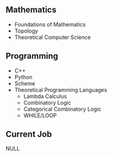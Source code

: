 <!--
**AmaneTsukishiro/AmaneTsukishiro** is a ✨ _special_ ✨ repository because its `README.md` (this file) appears on your GitHub profile.

Here are some ideas to get you started:

- 🔭 I’m currently working on ...
- 🌱 I’m currently learning ...
- 👯 I’m looking to collaborate on ...
- 🤔 I’m looking for help with ...
- 💬 Ask me about ...
- 📫 How to reach me: ...
- 😄 Pronouns: ...
- ⚡ Fun fact: ...
-->

Mathematics
--
+ Foundations of Mathematics
+ Topology
+ Theoretical Computer Science

Programming
--
+ C++
+ Python
+ Scheme
+ Theoretical Programming Languages
  + Lambda Calculus
  + Combinatory Logic
  + Categorical Combinatory Logic
  + WHILE/LOOP

Current Job
--
NULL
